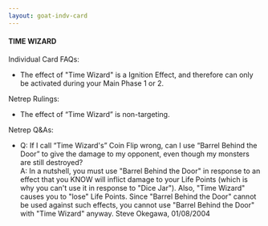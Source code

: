 ```yaml
---
layout: goat-indv-card
---
```


#### TIME WIZARD

Individual Card FAQs:

*   The effect of "Time Wizard" is a Ignition Effect, and therefore can only be activated during your Main Phase 1 or 2.

Netrep Rulings:

*   The effect of “Time Wizard” is non-targeting.

Netrep Q&As:

*   Q: If I call “Time Wizard's” Coin Flip wrong, can I use “Barrel Behind the Door” to give the damage to my opponent, even though my monsters are still destroyed?  
    A: In a nutshell, you must use "Barrel Behind the Door" in response to an effect that you KNOW will inflict damage to your Life Points (which is why you can't use it in response to "Dice Jar"). Also, "Time Wizard" causes you to "lose" Life Points. Since "Barrel Behind the Door" cannot be used against such effects, you cannot use "Barrel Behind the Door" with "Time Wizard" anyway. Steve Okegawa, 01/08/2004